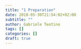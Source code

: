 ```yaml
---
title: "1 Preparation"
date: 2018-05-30T21:54:02+02:00
subtitle: ""
author: Gabriele Teotino
tags: []
categories: []
draft: true
---
```

